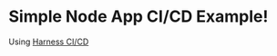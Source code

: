 # Simple Node App CI/CD Example!
Using [Harness CI/CD](https://app.harness.io/auth/&utm_source=internal&utm_medium=social&utm_campaign=devadvocacy&utm_content=pavan_git_article&utm_term=get-started#/signin)
